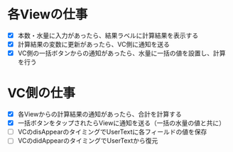 # 各Viewの仕事
- [x] 本数・水量に入力があったら、結果ラベルに計算結果を表示する
- [x] 計算結果の変数に更新があったら、VC側に通知を送る
- [x] VC側の一括ボタンからの通知があったら、水量に一括の値を設置し、計算を行う

# VC側の仕事
- [x] 各Viewからの計算結果の通知があったら、合計を計算する
- [x] 一括ボタンをタップされたらViewに通知を送る（一括の水量の値と共に）
- [ ] VCのdisAppearのタイミングでUserTextに各フィールドの値を保存
- [ ] VCのdidAppearのタイミングでUserTextから復元